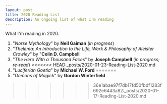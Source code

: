 ```yaml
---
layout: post
title: 2020 Reading List
description: An ongoing list of what I'm reading
---
```


What I'm reading in 2020.

1. "_Norse Mythology_" by **Neil Gaiman** (_in progress_)
2. "_Thelema: An Introduction to the Life, Work & Philosophy of Aleister Crowley_" by "**Colin D. Campbell**
3. "_The Hero With a Thousand Faces_" by **Joseph Campbell** (_in progress; re-read_)
<<<<<<< HEAD:_posts/2020-01-23-Reading-List-2020.md
4. "_Luciferian Goetia_" by **Michael W. Ford**
=======
4. "_Demons of Magick_" by **Gordon Winterfield**
>>>>>>> 36e1abae97f7db17fd50fbdf1283f692e6443a82:_posts/2020-01-17-Reading-List-2020.md
